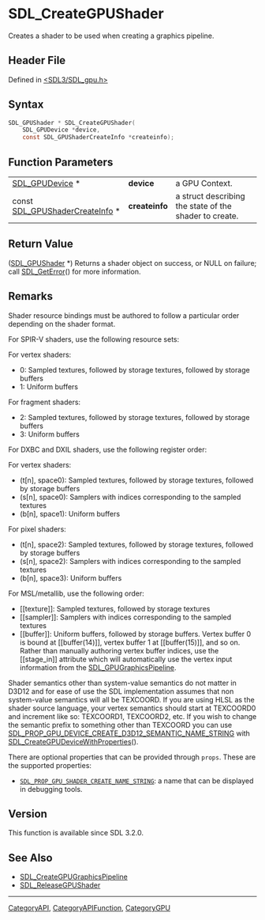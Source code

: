 # SDL_CreateGPUShader

Creates a shader to be used when creating a graphics pipeline.

## Header File

Defined in [<SDL3/SDL_gpu.h>](https://github.com/libsdl-org/SDL/blob/main/include/SDL3/SDL_gpu.h)

## Syntax

```c
SDL_GPUShader * SDL_CreateGPUShader(
    SDL_GPUDevice *device,
    const SDL_GPUShaderCreateInfo *createinfo);
```

## Function Parameters

|                                                            |                |                                                        |
| ---------------------------------------------------------- | -------------- | ------------------------------------------------------ |
| [SDL_GPUDevice](SDL_GPUDevice) *                           | **device**     | a GPU Context.                                         |
| const [SDL_GPUShaderCreateInfo](SDL_GPUShaderCreateInfo) * | **createinfo** | a struct describing the state of the shader to create. |

## Return Value

([SDL_GPUShader](SDL_GPUShader) *) Returns a shader object on success, or
NULL on failure; call [SDL_GetError](SDL_GetError)() for more information.

## Remarks

Shader resource bindings must be authored to follow a particular order
depending on the shader format.

For SPIR-V shaders, use the following resource sets:

For vertex shaders:

- 0: Sampled textures, followed by storage textures, followed by storage
  buffers
- 1: Uniform buffers

For fragment shaders:

- 2: Sampled textures, followed by storage textures, followed by storage
  buffers
- 3: Uniform buffers

For DXBC and DXIL shaders, use the following register order:

For vertex shaders:

- (t[n], space0): Sampled textures, followed by storage textures, followed
  by storage buffers
- (s[n], space0): Samplers with indices corresponding to the sampled
  textures
- (b[n], space1): Uniform buffers

For pixel shaders:

- (t[n], space2): Sampled textures, followed by storage textures, followed
  by storage buffers
- (s[n], space2): Samplers with indices corresponding to the sampled
  textures
- (b[n], space3): Uniform buffers

For MSL/metallib, use the following order:

- [[texture]]: Sampled textures, followed by storage textures
- [[sampler]]: Samplers with indices corresponding to the sampled textures
- [[buffer]]: Uniform buffers, followed by storage buffers. Vertex buffer 0
  is bound at [[buffer(14)]], vertex buffer 1 at [[buffer(15)]], and so on.
  Rather than manually authoring vertex buffer indices, use the
  [[stage_in]] attribute which will automatically use the vertex input
  information from the [SDL_GPUGraphicsPipeline](SDL_GPUGraphicsPipeline).

Shader semantics other than system-value semantics do not matter in D3D12
and for ease of use the SDL implementation assumes that non system-value
semantics will all be TEXCOORD. If you are using HLSL as the shader source
language, your vertex semantics should start at TEXCOORD0 and increment
like so: TEXCOORD1, TEXCOORD2, etc. If you wish to change the semantic
prefix to something other than TEXCOORD you can use
[SDL_PROP_GPU_DEVICE_CREATE_D3D12_SEMANTIC_NAME_STRING](SDL_PROP_GPU_DEVICE_CREATE_D3D12_SEMANTIC_NAME_STRING)
with
[SDL_CreateGPUDeviceWithProperties](SDL_CreateGPUDeviceWithProperties)().

There are optional properties that can be provided through `props`. These
are the supported properties:

- [`SDL_PROP_GPU_SHADER_CREATE_NAME_STRING`](SDL_PROP_GPU_SHADER_CREATE_NAME_STRING):
  a name that can be displayed in debugging tools.

## Version

This function is available since SDL 3.2.0.

## See Also

- [SDL_CreateGPUGraphicsPipeline](SDL_CreateGPUGraphicsPipeline)
- [SDL_ReleaseGPUShader](SDL_ReleaseGPUShader)

----
[CategoryAPI](CategoryAPI), [CategoryAPIFunction](CategoryAPIFunction), [CategoryGPU](CategoryGPU)

